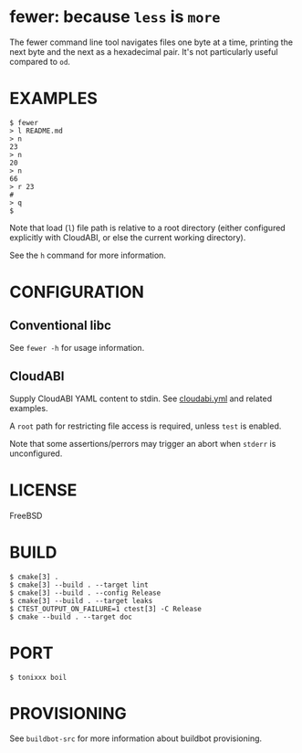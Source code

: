 # fewer: because `less` is `more`

The fewer command line tool navigates files one byte at a time, printing the next byte and the next as a hexadecimal pair. It's not particularly useful compared to `od`.

# EXAMPLES

```console
$ fewer
> l README.md
> n
23
> n
20
> n
66
> r 23
#
> q
$
```

Note that load (`l`) file path is relative to a root directory (either configured explicitly with CloudABI, or else the current working directory).

See the `h` command for more information.

# CONFIGURATION

## Conventional libc

See `fewer -h` for usage information.

## CloudABI

Supply CloudABI YAML content to stdin. See [cloudabi.yml](cloudabi.yml) and related examples.

A `root` path for restricting file access is required, unless `test` is enabled.

Note that some assertions/perrors may trigger an abort when `stderr` is unconfigured.

# LICENSE

FreeBSD

# BUILD

```console
$ cmake[3] .
$ cmake[3] --build . --target lint
$ cmake[3] --build . --config Release
$ cmake[3] --build . --target leaks
$ CTEST_OUTPUT_ON_FAILURE=1 ctest[3] -C Release
$ cmake --build . --target doc
```

# PORT

```console
$ tonixxx boil
```

# PROVISIONING

See `buildbot-src` for more information about buildbot provisioning.
